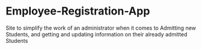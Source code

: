 # Employee-Registration-App
Site to simplify the work of an administrator when it comes to Admitting new Students, and getting and updating information on their already admitted Students
